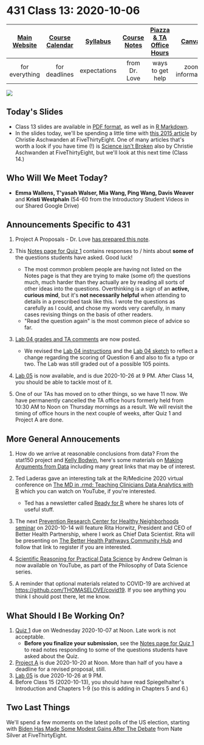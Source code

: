 # 431 Class 13: 2020-10-06

[Main Website](https://thomaselove.github.io/431/) | [Course Calendar](https://thomaselove.github.io/431/calendar.html) | [Syllabus](https://thomaselove.github.io/431-2020-syllabus/) | [Course Notes](https://thomaselove.github.io/431-notes/) | [Piazza & TA Office Hours](https://thomaselove.github.io/431/contact.html) | [Canvas](https://canvas.case.edu) | [Data and Code](https://thomaselove.github.io/431/data_index.html)
:-----------: | :--------------: | :----------: | :---------: | :-------------: | :-----------: | :------------:
for everything | for deadlines | expectations | from Dr. Love | ways to get help | zoom information | for downloads

![](https://github.com/THOMASELOVE/431-2020/blob/master/classes/class13/images/gelfand.png)

## Today's Slides

- Class 13 slides are available in [PDF format](https://github.com/THOMASELOVE/431-2020/blob/master/classes/class13/431_class-13-slides_2020.pdf), as well as in [R Markdown](https://github.com/THOMASELOVE/431-2020/blob/master/classes/class13/431_class-13-slides_2020.Rmd).
- In the slides today, we'll be spending a little time with [this 2015 article](https://fivethirtyeight.com/features/not-even-scientists-can-easily-explain-p-values/) by Christie Aschwanden at FiveThirtyEight. One of many articles that's worth a look if you have time (!) is [Science isn't Broken](https://fivethirtyeight.com/features/science-isnt-broken/) also by Christie Aschwanden at FiveThirtyEight, but we'll look at this next time (Class 14.)

## Who Will We Meet Today?

- **Emma Wallens, T'yasah Walser, Mia Wang, Ping Wang, Davis Weaver** and **Kristi Westphaln** (54-60 from the Introductory Student Videos in our Shared Google Drive)

## Announcements Specific to 431

1. Project A Proposals - Dr. Love [has prepared this note](https://github.com/THOMASELOVE/431-2020/blob/master/projects/projectA/proposal_notes_2020-10-06.md).
           
2. This [Notes page for Quiz 1](https://github.com/THOMASELOVE/431-2020/blob/master/quizzes/quiz1/notes.md) contains responses to / hints about **some of** the questions students have asked. Good luck! 
    - The most common problem people are having not listed on the Notes page is that they are trying to make (some of) the questions much, much harder than they actually are by reading all sorts of other ideas into the questions. Overthinking is a sign of an **active, curious mind**, but it's **not necessarily helpful** when attending to details in a prescribed task like this. I wrote the questions as carefully as I could, and chose my words very carefully, in many cases revising things on the basis of other readers. 
    - "Read the question again" is the most common piece of advice so far.

3. [Lab 04 grades and TA comments](http://bit.ly/431-2020-grades) are now posted. 
    - We revised the [Lab 04 instructions](https://github.com/THOMASELOVE/431-2020/blob/master/labs/lab04/lab04.md) and the [Lab 04 sketch](https://github.com/THOMASELOVE/431-2020/blob/master/labs/lab04) to reflect a change regarding the scoring of Question 6 and also to fix a typo or two. The Lab was still graded out of a possible 105 points.

4. [Lab 05](https://github.com/THOMASELOVE/431-2020/blob/master/labs/lab05/lab05.md) is now available, and is due 2020-10-26 at 9 PM. After Class 14, you should be able to tackle most of it.

5. One of our TAs has moved on to other things, so we have 11 now. We have permanently cancelled the TA office hours formerly held from 10:30 AM to Noon on Thursday mornings as a result. We will revisit the timing of office hours in the next couple of weeks, after Quiz 1 and Project A are done.

## More General Annoucements

1. How do we arrive at reasonable conclusions from data? From the stat150 project and [Kelly Bodwin](https://twitter.com/kellybodwin), here's some materials on [Making Arguments from Data](https://stat150.blog/post/01-evidence/) including many great links that may be of interest.

2. Ted Laderas gave an interesting talk at the R/Medicine 2020 virtual conference on [The MD in .rmd: Teaching Clinicians Data Analytics with R](https://www.youtube.com/watch?v=AexI0lZ7J-o) which you can watch on YouTube, if you're interested.
    - Ted has a newsletter called [Ready for R](https://tinyletter.com/ready4r/archive) where he shares lots of useful stuff.

3. The next [Prevention Research Center for Healthy Neighborhoods seminar](http://www.prchn.org/seminar) on 2020-10-14 will feature Rita Horwitz, President and CEO of Better Health Partnership, where I work as Chief Data Scientist. Rita will be presenting on [The Better Health Pathways Community Hub](https://cwru.zoom.us/webinar/register/WN_GtO_UX54QESF73sEfjEpgA) and follow that link to register if you are interested.

4. [Scientific Reasoning for Practical Data Science](https://www.youtube.com/watch?v=R6mq5Esjzfw) by Andrew Gelman is now available on YouTube, as part of the Philosophy of Data Science series.

5. A reminder that optional materials related to COVID-19 are archived at https://github.com/THOMASELOVE/covid19. If you see anything you think I should post there, let me know.

## What Should I Be Working On?

1. [Quiz 1](https://github.com/THOMASELOVE/431-2020/blob/master/quizzes/quiz1/quiz1.md) due on Wednesday 2020-10-07 at Noon. Late work is not acceptable.
    - **Before you finalize your submission**, see the [Notes page for Quiz 1](https://github.com/THOMASELOVE/431-2020/blob/master/quizzes/quiz1/notes.md) to read notes responding to some of the questions students have asked about the Quiz.
2. [Project A](https://thomaselove.github.io/431-2020-projectA/) is due 2020-10-20 at Noon. More than half of you have a deadline for a revised proposal, still.
3. [Lab 05](https://github.com/THOMASELOVE/431-2020/blob/master/labs/lab05/lab05.md) is due 2020-10-26 at 9 PM.
4. Before Class 15 (2020-10-13), you should have read Spiegelhalter's Introduction and Chapters 1-9 (so this is adding in Chapters 5 and 6.)

## Two Last Things

We'll spend a few moments on the latest polls of the US election, starting with [Biden Has Made Some Modest Gains After The Debate](https://fivethirtyeight.com/features/biden-has-made-some-modest-gains-after-the-debate/) from Nate Silver at FiveThirtyEight.

